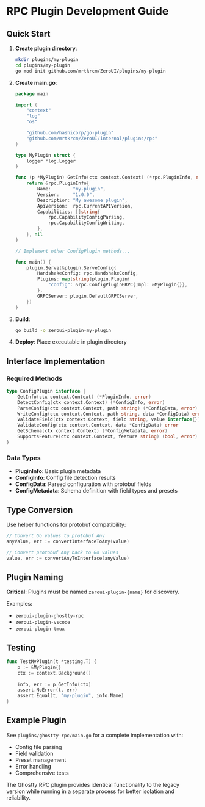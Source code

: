 # RPC Plugin Development Guide

## Quick Start

1. **Create plugin directory**:
   ```bash
   mkdir plugins/my-plugin
   cd plugins/my-plugin
   go mod init github.com/mrtkrcm/ZeroUI/plugins/my-plugin
   ```

2. **Create main.go**:
   ```go
   package main

   import (
       "context"
       "log"
       "os"

       "github.com/hashicorp/go-plugin"
       "github.com/mrtkrcm/ZeroUI/internal/plugins/rpc"
   )

   type MyPlugin struct {
       logger *log.Logger
   }

   func (p *MyPlugin) GetInfo(ctx context.Context) (*rpc.PluginInfo, error) {
       return &rpc.PluginInfo{
           Name:        "my-plugin",
           Version:     "1.0.0", 
           Description: "My awesome plugin",
           ApiVersion:  rpc.CurrentAPIVersion,
           Capabilities: []string{
               rpc.CapabilityConfigParsing,
               rpc.CapabilityConfigWriting,
           },
       }, nil
   }

   // Implement other ConfigPlugin methods...

   func main() {
       plugin.Serve(&plugin.ServeConfig{
           HandshakeConfig: rpc.HandshakeConfig,
           Plugins: map[string]plugin.Plugin{
               "config": &rpc.ConfigPluginGRPC{Impl: &MyPlugin{}},
           },
           GRPCServer: plugin.DefaultGRPCServer,
       })
   }
   ```

3. **Build**: 
   ```bash
   go build -o zeroui-plugin-my-plugin
   ```

4. **Deploy**: Place executable in plugin directory

## Interface Implementation

### Required Methods

```go
type ConfigPlugin interface {
    GetInfo(ctx context.Context) (*PluginInfo, error)
    DetectConfig(ctx context.Context) (*ConfigInfo, error)  
    ParseConfig(ctx context.Context, path string) (*ConfigData, error)
    WriteConfig(ctx context.Context, path string, data *ConfigData) error
    ValidateField(ctx context.Context, field string, value interface{}) error
    ValidateConfig(ctx context.Context, data *ConfigData) error
    GetSchema(ctx context.Context) (*ConfigMetadata, error)
    SupportsFeature(ctx context.Context, feature string) (bool, error)
}
```

### Data Types

- **PluginInfo**: Basic plugin metadata
- **ConfigInfo**: Config file detection results
- **ConfigData**: Parsed configuration with protobuf fields
- **ConfigMetadata**: Schema definition with field types and presets

## Type Conversion

Use helper functions for protobuf compatibility:

```go
// Convert Go values to protobuf Any
anyValue, err := convertInterfaceToAny(value)

// Convert protobuf Any back to Go values  
value, err := convertAnyToInterface(anyValue)
```

## Plugin Naming

**Critical**: Plugins must be named `zeroui-plugin-{name}` for discovery.

Examples:
- `zeroui-plugin-ghostty-rpc`
- `zeroui-plugin-vscode`
- `zeroui-plugin-tmux`

## Testing

```go
func TestMyPlugin(t *testing.T) {
    p := &MyPlugin{}
    ctx := context.Background()
    
    info, err := p.GetInfo(ctx)
    assert.NoError(t, err)
    assert.Equal(t, "my-plugin", info.Name)
}
```

## Example Plugin

See `plugins/ghostty-rpc/main.go` for a complete implementation with:
- Config file parsing
- Field validation
- Preset management  
- Error handling
- Comprehensive tests

The Ghostty RPC plugin provides identical functionality to the legacy version while running in a separate process for better isolation and reliability.